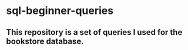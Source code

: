 # sql-beginner-queries

## This repository is a set of queries I used for the bookstore database. 

